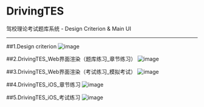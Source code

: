 # DrivingTES
驾校理论考试题库系统 -
Design Criterion & Main UI

-----
##1.Design criterion
![image](http://7xqb68.com1.z0.glb.clouddn.com/%E8%AE%BE%E8%AE%A1%E8%A7%84%E8%8C%83.png)
       
       
##2.DrivingTES_Web界面渲染（题库练习_章节练习）
![image](http://7xqb68.com1.z0.glb.clouddn.com/TES%E7%AB%A0%E8%8A%82Web%E7%95%8C%E9%9D%A2%E6%B8%B2%E6%9F%93.jpg)
       
       
##3.DrivingTES_Web界面渲染（考试练习_模拟考试）
![image](http://7xqb68.com1.z0.glb.clouddn.com/TES%E6%A8%A1%E6%8B%9F%E8%80%83%E8%AF%95%E6%B8%B2%E6%9F%93.jpg)
       
##4.DrivingTES_iOS_章节练习
![image](http://7xqb68.com1.z0.glb.clouddn.com/TES%E7%AB%A0%E8%8A%82iOS%E7%BB%83%E4%B9%A0%E6%B8%B2%E6%9F%93.jpg)   
        
##5.DrivingTES_iOS_考试练习
![image](http://7xqb68.com1.z0.glb.clouddn.com/TES%E8%80%83%E8%AF%95%E7%BB%83%E4%B9%A0%E6%B8%B2%E6%9F%93.jpg)
